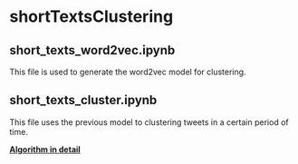 # shortTextsClustering


## short_texts_word2vec.ipynb



This file is used to generate the word2vec model for clustering.



## short_texts_cluster.ipynb



This file uses the previous model to clustering tweets in a certain period of time.


**[Algorithm in detail](https://zjusticy.github.io/blog/shortTextsClustering/)**
